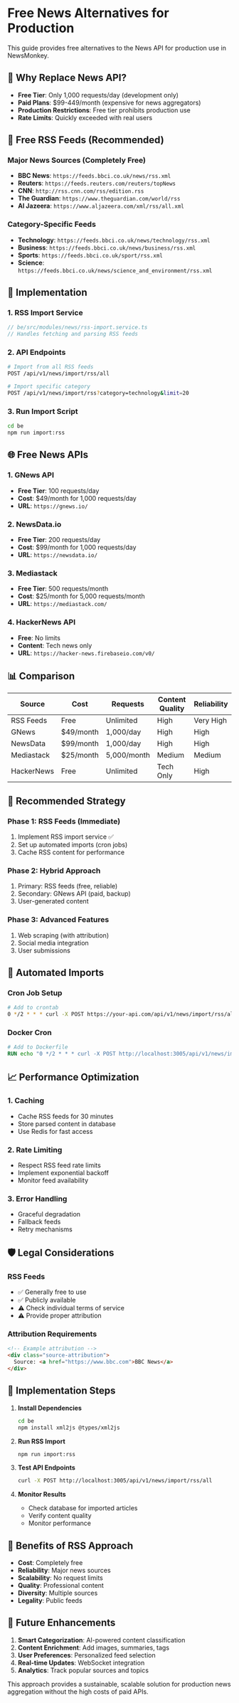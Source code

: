 # Free News Alternatives for Production

This guide provides free alternatives to the News API for production use in NewsMonkey.

## 🎯 Why Replace News API?

- **Free Tier**: Only 1,000 requests/day (development only)
- **Paid Plans**: $99-449/month (expensive for news aggregators)
- **Production Restrictions**: Free tier prohibits production use
- **Rate Limits**: Quickly exceeded with real users

## 📰 Free RSS Feeds (Recommended)

### Major News Sources (Completely Free)
- **BBC News**: `https://feeds.bbci.co.uk/news/rss.xml`
- **Reuters**: `https://feeds.reuters.com/reuters/topNews`
- **CNN**: `http://rss.cnn.com/rss/edition.rss`
- **The Guardian**: `https://www.theguardian.com/world/rss`
- **Al Jazeera**: `https://www.aljazeera.com/xml/rss/all.xml`

### Category-Specific Feeds
- **Technology**: `https://feeds.bbci.co.uk/news/technology/rss.xml`
- **Business**: `https://feeds.bbci.co.uk/news/business/rss.xml`
- **Sports**: `https://feeds.bbci.co.uk/sport/rss.xml`
- **Science**: `https://feeds.bbci.co.uk/news/science_and_environment/rss.xml`

## 🔧 Implementation

### 1. RSS Import Service
```typescript
// be/src/modules/news/rss-import.service.ts
// Handles fetching and parsing RSS feeds
```

### 2. API Endpoints
```bash
# Import from all RSS feeds
POST /api/v1/news/import/rss/all

# Import specific category
POST /api/v1/news/import/rss?category=technology&limit=20
```

### 3. Run Import Script
```bash
cd be
npm run import:rss
```

## 🌐 Free News APIs

### 1. GNews API
- **Free Tier**: 100 requests/day
- **Cost**: $49/month for 1,000 requests/day
- **URL**: `https://gnews.io/`

### 2. NewsData.io
- **Free Tier**: 200 requests/day
- **Cost**: $99/month for 1,000 requests/day
- **URL**: `https://newsdata.io/`

### 3. Mediastack
- **Free Tier**: 500 requests/month
- **Cost**: $25/month for 5,000 requests/month
- **URL**: `https://mediastack.com/`

### 4. HackerNews API
- **Free**: No limits
- **Content**: Tech news only
- **URL**: `https://hacker-news.firebaseio.com/v0/`

## 📊 Comparison

| Source | Cost | Requests | Content Quality | Reliability |
|--------|------|----------|-----------------|-------------|
| RSS Feeds | Free | Unlimited | High | Very High |
| GNews | $49/month | 1,000/day | High | High |
| NewsData | $99/month | 1,000/day | High | High |
| Mediastack | $25/month | 5,000/month | Medium | Medium |
| HackerNews | Free | Unlimited | Tech Only | High |

## 🚀 Recommended Strategy

### Phase 1: RSS Feeds (Immediate)
1. Implement RSS import service ✅
2. Set up automated imports (cron jobs)
3. Cache RSS content for performance

### Phase 2: Hybrid Approach
1. Primary: RSS feeds (free, reliable)
2. Secondary: GNews API (paid, backup)
3. User-generated content

### Phase 3: Advanced Features
1. Web scraping (with attribution)
2. Social media integration
3. User submissions

## 🔄 Automated Imports

### Cron Job Setup
```bash
# Add to crontab
0 */2 * * * curl -X POST https://your-api.com/api/v1/news/import/rss/all
```

### Docker Cron
```dockerfile
# Add to Dockerfile
RUN echo "0 */2 * * * curl -X POST http://localhost:3005/api/v1/news/import/rss/all" | crontab -
```

## 📈 Performance Optimization

### 1. Caching
- Cache RSS feeds for 30 minutes
- Store parsed content in database
- Use Redis for fast access

### 2. Rate Limiting
- Respect RSS feed rate limits
- Implement exponential backoff
- Monitor feed availability

### 3. Error Handling
- Graceful degradation
- Fallback feeds
- Retry mechanisms

## 🛡️ Legal Considerations

### RSS Feeds
- ✅ Generally free to use
- ✅ Publicly available
- ⚠️ Check individual terms of service
- ⚠️ Provide proper attribution

### Attribution Requirements
```html
<!-- Example attribution -->
<div class="source-attribution">
  Source: <a href="https://www.bbc.com">BBC News</a>
</div>
```

## 📝 Implementation Steps

1. **Install Dependencies**
   ```bash
   cd be
   npm install xml2js @types/xml2js
   ```

2. **Run RSS Import**
   ```bash
   npm run import:rss
   ```

3. **Test API Endpoints**
   ```bash
   curl -X POST http://localhost:3005/api/v1/news/import/rss/all
   ```

4. **Monitor Results**
   - Check database for imported articles
   - Verify content quality
   - Monitor performance

## 🎯 Benefits of RSS Approach

- **Cost**: Completely free
- **Reliability**: Major news sources
- **Scalability**: No request limits
- **Quality**: Professional content
- **Diversity**: Multiple sources
- **Legality**: Public feeds

## 🔮 Future Enhancements

1. **Smart Categorization**: AI-powered content classification
2. **Content Enrichment**: Add images, summaries, tags
3. **User Preferences**: Personalized feed selection
4. **Real-time Updates**: WebSocket integration
5. **Analytics**: Track popular sources and topics

This approach provides a sustainable, scalable solution for production news aggregation without the high costs of paid APIs. 